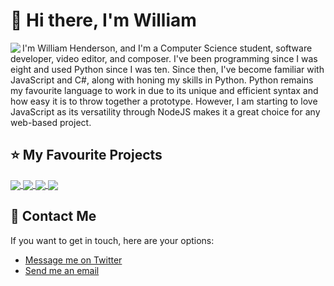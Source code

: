 # 👋 Hi there, I'm William
<img align="left" src="https://github-readme-stats.vercel.app/api?username=w-henderson">
I'm William Henderson, and I'm a Computer Science student, software developer, video editor, and composer. I've been programming since I was eight and used Python since I was ten. Since then, I've become familiar with JavaScript and C#, along with honing my skills in Python. Python remains my favourite language to work in due to its unique and efficient syntax and how easy it is to throw together a prototype. However, I am starting to love JavaScript as its versatility through NodeJS makes it a great choice for any web-based project.

## ⭐ My Favourite Projects

<a href="https://github.com/w-henderson/TidesX">
  <img align="center" src="https://github-readme-stats.vercel.app/api/pin/?username=w-henderson&repo=TidesX" />
</a>
<a href="https://github.com/w-henderson/EMC-Solar-Sailors">
  <img align="center" src="https://github-readme-stats.vercel.app/api/pin/?username=w-henderson&repo=EMC-Solar-Sailors" />
</a>
<a href="https://github.com/w-henderson/FreeTube-Music">
  <img align="center" src="https://github-readme-stats.vercel.app/api/pin/?username=w-henderson&repo=FreeTube-Music" />
</a>
<a href="https://github.com/w-henderson/Unlimited-YouTube-Search">
  <img align="center" src="https://github-readme-stats.vercel.app/api/pin/?username=w-henderson&repo=Unlimited-YouTube-Search" />
</a>

## 💬 Contact Me
If you want to get in touch, here are your options:
- [Message me on Twitter](https://twitter.com/realcooltomato)
- [Send me an email](mailto:william-henderson@outlook.com)